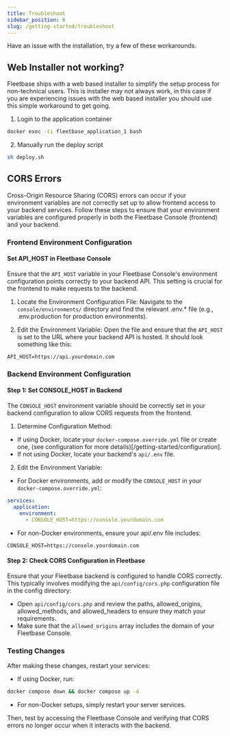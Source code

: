 ```yaml
---
title: Troubleshoot
sidebar_position: 6
slug: /getting-started/troubleshoot
---
```


Have an issue with the installation, try a few of these workarounds.

## Web Installer not working?

Fleetbase ships with a web based installer to simplify the setup process for non-technical users. This is installer may not always work, in this case if you are experiencing issues with the web based installer you should use this simple workaround to get going.

1. Login to the application container
```bash
docker exec -ti fleetbase_application_1 bash
```

2. Manually run the deploy script
```bash
sh deploy.sh
```

## CORS Errors

Cross-Origin Resource Sharing (CORS) errors can occur if your environment variables are not correctly set up to allow frontend access to your backend services. Follow these steps to ensure that your environment variables are configured properly in both the Fleetbase Console (frontend) and your backend.

### Frontend Environment Configuration

#### Set API_HOST in Fleetbase Console

Ensure that the `API_HOST` variable in your Fleetbase Console's environment configuration points correctly to your backend API. This setting is crucial for the frontend to make requests to the backend.

1. Locate the Environment Configuration File:
Navigate to the `console/environments/` directory and find the relevant .env.* file (e.g., .env.production for production environments).

2. Edit the Environment Variable:
Open the file and ensure that the `API_HOST` is set to the URL where your backend API is hosted. It should look something like this:
```plaintext
API_HOST=https://api.yourdomain.com
```

### Backend Environment Configuration

#### Step 1: Set CONSOLE_HOST in Backend

The `CONSOLE_HOST` environment variable should be correctly set in your backend configuration to allow CORS requests from the frontend.

1. Determine Configuration Method:
- If using Docker, locate your `docker-compose.override.yml` file or create one, (see configuration for more details)[/getting-started/configuration].
- If not using Docker, locate your backend's `api/.env` file.

2. Edit the Environment Variable:
- For Docker environments, add or modify the `CONSOLE_HOST` in your `docker-compose.override.yml`:
```yaml
services:
  application:
    environment:
      - CONSOLE_HOST=https://console.yourdomain.com
```
- For non-Docker environments, ensure your api/.env file includes:
```plaintext
CONSOLE_HOST=https://console.yourdomain.com
```

#### Step 2: Check CORS Configuration in Fleetbase

Ensure that your Fleetbase backend is configured to handle CORS correctly. This typically involves modifying the `api/config/cors.php` configuration file in the config directory:

- Open `api/config/cors.php` and review the paths, allowed_origins, allowed_methods, and allowed_headers to ensure they match your requirements.
- Make sure that the `allowed_origins` array includes the domain of your Fleetbase Console.

### Testing Changes

After making these changes, restart your services:

- If using Docker, run:
```bash
docker compose down && docker compose up -d
```
- For non-Docker setups, simply restart your server services.

Then, test by accessing the Fleetbase Console and verifying that CORS errors no longer occur when it interacts with the backend.

